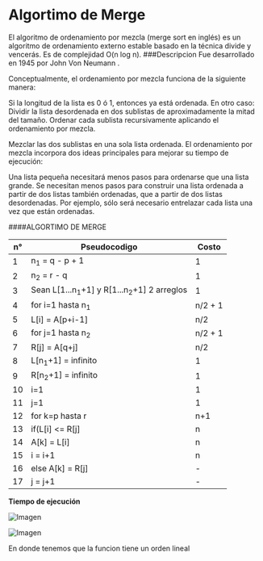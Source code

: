 # Algortimo de Merge



El algoritmo de ordenamiento por mezcla (merge sort en inglés) es un algoritmo de ordenamiento externo estable basado en la técnica divide y vencerás. Es de complejidad O(n log n).
###Descripcion
Fue desarrollado en 1945 por John Von Neumann .

Conceptualmente, el ordenamiento por mezcla funciona de la siguiente manera:

Si la longitud de la lista es 0 ó 1, entonces ya está ordenada. En otro caso:
Dividir la lista desordenada en dos sublistas de aproximadamente la mitad del tamaño.
Ordenar cada sublista recursivamente aplicando el ordenamiento por mezcla.

Mezclar las dos sublistas en una sola lista ordenada.
El ordenamiento por mezcla incorpora dos ideas principales para mejorar su tiempo de ejecución:

Una lista pequeña necesitará menos pasos para ordenarse que una lista grande.
Se necesitan menos pasos para construir una lista ordenada a partir de dos listas también ordenadas, que a partir de dos listas desordenadas. Por ejemplo, sólo será necesario entrelazar cada lista una vez que están ordenadas.

####ALGORTIMO DE MERGE

| n°| Pseudocodigo | Costo |
| ---------- | ---------- | ---------- |
| 1   | n<sub>1</sub> = q - p + 1  | 1   |
| 2   | n<sub>2</sub> = r - q   | 1   |
| 3   | Sean L[1...n<sub>1</sub>+1] y R[1...n<sub>2</sub>+1] 2 arreglos | 1   |
| 4   | for i=1 hasta n<sub>1</sub>   | n/2 + 1  |
| 5   | L[i] = A[p+i-1]   | n/2   |
| 6   | for j=1 hasta n<sub>2</sub>   | n/2 + 1  |
| 7   | R[j] = A[q+j]   | n/2  |
| 8   | L[n<sub>1</sub>+1] = infinito   | 1   |
| 9   | R[n<sub>2</sub>+1] = infinito | 1   |
| 10   | i=1   | 1   |
| 11   | j=1   | 1   |
| 12   | for k=p hasta r   | n+1   |
| 13   | if(L[i] <= R[j]   | n  |
| 14  | A[k] = L[i]   | n  |
| 15  | i = i+1   | n   |
| 16  | else A[k] = R[j]  | -   |
| 17  | j = j+1 | -   |
    


**Tiempo de ejecución**


![Imagen](https://raw.githubusercontent.com/moonniy/algoritmos/MergeSort/MergeSort/img/T1.png)

![Imagen](https://raw.githubusercontent.com/moonniy/algoritmos/MergeSort/MergeSort/img/T2.png)

En donde tenemos que la funcion tiene un orden lineal
